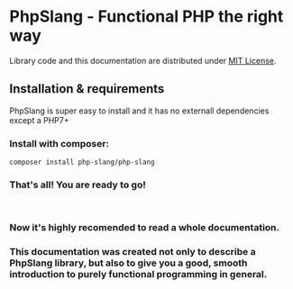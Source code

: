 # PhpSlang - Functional PHP the right way

Library code and this documentation are distributed under [MIT License](./99_General/99_License.md).

## Installation & requirements

PhpSlang is super easy to install and it has no externall dependencies except a PHP7+

### Install with composer:

    composer install php-slang/php-slang

### That's all! You are ready to go!
<br>


### Now it's highly recomended to read a whole documentation.
### This documentation was created not only to describe a PhpSlang library, but also to give you a good, smooth introduction to purely functional programming in general.
<br>
